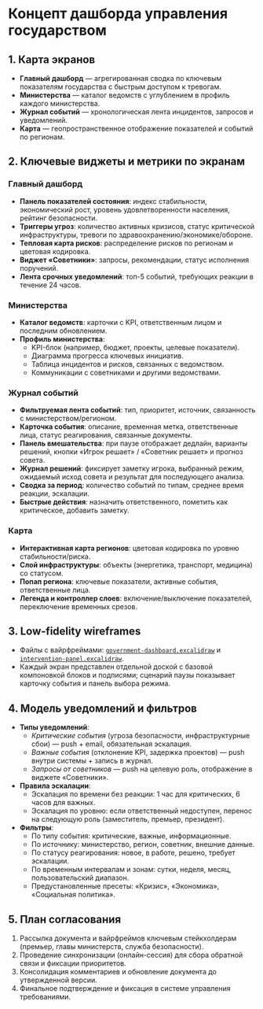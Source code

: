 # Концепт дашборда управления государством

## 1. Карта экранов
- **Главный дашборд** — агрегированная сводка по ключевым показателям государства с быстрым доступом к тревогам.
- **Министерства** — каталог ведомств с углублением в профиль каждого министерства.
- **Журнал событий** — хронологическая лента инцидентов, запросов и уведомлений.
- **Карта** — геопространственное отображение показателей и событий по регионам.

## 2. Ключевые виджеты и метрики по экранам

### Главный дашборд
- **Панель показателей состояния**: индекс стабильности, экономический рост, уровень удовлетворенности населения, рейтинг безопасности.
- **Триггеры угроз**: количество активных кризисов, статус критической инфраструктуры, тревоги по здравоохранению/экономике/обороне.
- **Тепловая карта рисков**: распределение рисков по регионам и цветовая кодировка.
- **Виджет «Советники»**: запросы, рекомендации, статус исполнения поручений.
- **Лента срочных уведомлений**: топ-5 событий, требующих реакции в течение 24 часов.

### Министерства
- **Каталог ведомств**: карточки с KPI, ответственным лицом и последним обновлением.
- **Профиль министерства**: 
  - KPI-блок (например, бюджет, проекты, целевые показатели).
  - Диаграмма прогресса ключевых инициатив.
  - Таблица инцидентов и рисков, связанных с ведомством.
  - Коммуникации с советниками и другими ведомствами.

### Журнал событий
- **Фильтруемая лента событий**: тип, приоритет, источник, связанность с министерством/регионом.
- **Карточка события**: описание, временная метка, ответственные лица, статус реагирования, связанные документы.
- **Панель вмешательства**: при паузе отображает дедлайн, варианты решений, кнопки «Игрок решает» / «Советник решает» и прогноз совета.
- **Журнал решений**: фиксирует заметку игрока, выбранный режим, ожидаемый исход совета и результат для последующего анализа.
- **Сводка за период**: количество событий по типам, среднее время реакции, эскалации.
- **Быстрые действия**: назначить ответственного, пометить как критическое, добавить заметку.

### Карта
- **Интерактивная карта регионов**: цветовая кодировка по уровню стабильности/риска.
- **Слой инфраструктуры**: объекты (энергетика, транспорт, медицина) со статусом.
- **Попап региона**: ключевые показатели, активные события, ответственные лица.
- **Легенда и контроллер слоев**: включение/выключение показателей, переключение временных срезов.

## 3. Low-fidelity wireframes
- Файлы с вайрфреймами: [`government-dashboard.excalidraw`](./wireframes/government-dashboard.excalidraw) и [`intervention-panel.excalidraw`](./wireframes/intervention-panel.excalidraw).
- Каждый экран представлен отдельной доской с базовой компоновкой блоков и подписями; сценарий паузы показывает карточку события и панель выбора режима.

## 4. Модель уведомлений и фильтров
- **Типы уведомлений**: 
  - *Критические события* (угроза безопасности, инфраструктурные сбои) — push + email, обязательная эскалация.
  - *Важные события* (отклонение KPI, задержка проектов) — push внутри системы + запись в журнал.
  - *Запросы от советников* — push на целевую роль, отображение в виджете «Советники».
- **Правила эскалации**:
  - Эскалация по времени без реакции: 1 час для критических, 6 часов для важных.
  - Эскалация по уровню: если ответственный недоступен, перенос на следующую роль (заместитель, премьер, президент).
- **Фильтры**:
  - По типу события: критические, важные, информационные.
  - По источнику: министерство, регион, советник, внешние данные.
  - По статусу реагирования: новое, в работе, решено, требует эскалации.
  - По временным интервалам и зонам: сутки, неделя, месяц, пользовательский диапазон.
  - Предустановленные пресеты: «Кризис», «Экономика», «Социальная политика».

## 5. План согласования
1. Рассылка документа и вайрфреймов ключевым стейкхолдерам (премьер, главы министерств, служба безопасности).
2. Проведение синхронизации (онлайн-сессия) для сбора обратной связи и фиксации приоритетов.
3. Консолидация комментариев и обновление документа до утвержденной версии.
4. Финальное подтверждение и фиксация в системе управления требованиями.
